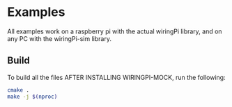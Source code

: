 # Examples

All examples work on a raspberry pi with the actual wiringPi library, and on any PC with the wiringPi-sim library. 

## Build

To build all the files AFTER INSTALLING WIRINGPI-MOCK, run the following:

```bash
cmake .
make -j $(nproc)
```


